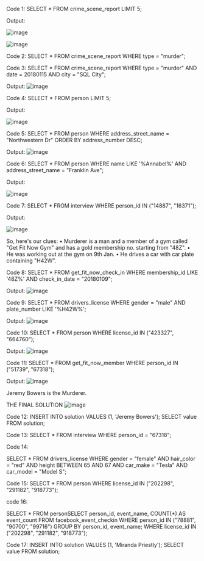 Code 1:
SELECT * 
FROM crime_scene_report
LIMIT 5;

Output:


![image](https://github.com/user-attachments/assets/9ef29f2e-d69c-47f4-8ee6-e3eddb76bf05)


 ![image](https://github.com/user-attachments/assets/11c37725-2625-4397-9a95-a949845932ec)


Code 2:
SELECT *
FROM crime_scene_report
WHERE type = "murder";

Code 3:
SELECT *
FROM crime_scene_report
WHERE type = "murder"
AND date = 20180115
AND city = "SQL City";


Output: ![image](https://github.com/user-attachments/assets/ca96cb6d-55c8-430c-9751-9fcd996ae703)

 

Code 4:
SELECT *
FROM person
LIMIT 5;

Output:

![image](https://github.com/user-attachments/assets/997e2493-f171-416e-9aff-768b57e137ae)


Code 5:
SELECT *
FROM person
WHERE address_street_name = "Northwestern Dr"
ORDER BY address_number DESC;


Output:
![image](https://github.com/user-attachments/assets/61ce4390-0f42-4915-a229-7b86db6787d9)


Code 6:
SELECT *
FROM person
WHERE name LIKE '%Annabel%'
AND address_street_name = "Franklin Ave";

Output:
 

![image](https://github.com/user-attachments/assets/73892291-b236-469b-819f-38d5f84cd5c6)

Code 7:
SELECT *
FROM interview
WHERE person_id IN ("14887", "16371");

Output:

![image](https://github.com/user-attachments/assets/da71a0c5-bd6a-49ef-81ff-d9af19cb20c7)




So, here's our clues:
•	Murderer is a man and a member of a gym called "Get Fit Now Gym" and has a gold membership no. starting from "48Z".
•	He was working out at the gym on 9th Jan.
•	He drives a car with car plate containing "H42W".


Code 8:
SELECT *
FROM get_fit_now_check_in
WHERE membership_id LIKE '48Z%'
AND check_in_date = "20180109";

Output:
 ![image](https://github.com/user-attachments/assets/d9a6f9d0-47f6-45a5-8cf7-166bb1553b8e)


Code 9:
SELECT *
FROM drivers_license
WHERE gender = "male"
AND plate_number LIKE '%H42W%';




Output:
 ![image](https://github.com/user-attachments/assets/bc91b6bc-e1c8-4acf-926f-ea6f2338c3de)


Code 10:
SELECT *
FROM person
WHERE license_id IN ("423327", "664760");

Output:
 ![image](https://github.com/user-attachments/assets/154c93b4-1d91-409b-bb08-5ff0a372917d)


Code 11:
SELECT *
FROM get_fit_now_member
WHERE person_id IN ("51739", "67318");

Output:
![image](https://github.com/user-attachments/assets/791b6147-6cd3-4a9d-8a35-5ed9dcfb27a4)

 
Jeremy Bowers is the Murderer.

THE FINAL SOLUTION
 ![image](https://github.com/user-attachments/assets/e2e7d863-4c8b-49db-9895-f0c9b7910954)

 Code 12:
 INSERT INTO solution VALUES (1, 'Jeremy Bowers'); 
SELECT value FROM solution;



Code 13:
SELECT *
FROM interview
WHERE person_id = "67318";



Code 14:

SELECT *
FROM drivers_license
WHERE gender = "female"
	AND hair_color = "red"
	AND height BETWEEN 65 AND 67
	AND car_make = "Tesla"
	AND car_model = "Model S";

 Code 15:
SELECT *
FROM person
WHERE license_id IN ("202298", "291182", "918773");


code 16:

SELECT *
FROM personSELECT 
	person_id, 
    event_name, 
    COUNT(*) AS event_count
FROM facebook_event_checkin
WHERE person_id IN ("78881", "90700", "99716")
GROUP BY person_id, event_name;
WHERE license_id IN ("202298", "291182", "918773");

Code 17:
INSERT INTO solution VALUES (1, 'Miranda Priestly');
SELECT value FROM solution;

